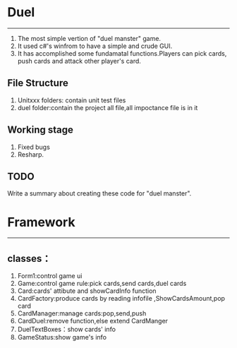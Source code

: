 Duel
====

----
1. The most simple vertion of "duel manster" game.
2. It used c#'s winfrom to have a simple and crude GUI. 
3. It has accomplished some fundamatal functions.Players can pick cards, push cards and attack other player's card.



File Structure
----
1. Unitxxx folders: contain unit test files
2. duel folder:contain the project all file,all impoctance file is in it


Working stage
---
1. Fixed bugs
2. Resharp.



TODO
----

Write a summary about creating these code for "duel manster".

Framework
===
----
classes：
---
1. Form1:control game ui
2. Game:control game rule:pick cards,send cards,duel cards
3. Card:cards' attibute and showCardInfo function
4. CardFactory:produce cards by reading infofile ,ShowCardsAmount,pop card
5. CardManager:manage cards:pop,send,push
6. CardDuel:remove function,else extend CardManger
7. DuelTextBoxes：show cards' info
8. GameStatus:show game's info






